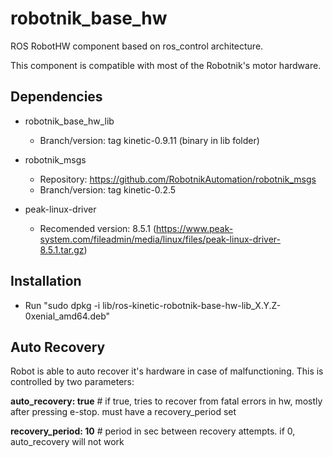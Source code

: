 # robotnik_base_hw

ROS RobotHW component based on ros_control architecture. 

This component is compatible with most of the Robotnik's motor hardware.

## Dependencies

* robotnik_base_hw_lib
  * Branch/version: tag kinetic-0.9.11 (binary in lib folder)

* robotnik_msgs 
  * Repository: https://github.com/RobotnikAutomation/robotnik_msgs
  * Branch/version: tag kinetic-0.2.5

* peak-linux-driver
  * Recomended version: 8.5.1 (https://www.peak-system.com/fileadmin/media/linux/files/peak-linux-driver-8.5.1.tar.gz)

## Installation

* Run "sudo dpkg -i lib/ros-kinetic-robotnik-base-hw-lib_X.Y.Z-0xenial_amd64.deb" 

## Auto Recovery

Robot is able to auto recover it's hardware in case of malfunctioning. This is controlled by two parameters:

  **auto_recovery: true**
    \# if true, tries to recover from fatal errors in hw, mostly after pressing e-stop. must have a recovery_period set

  **recovery_period: 10**
    \# period in sec between recovery attempts. if 0, auto_recovery will not work
